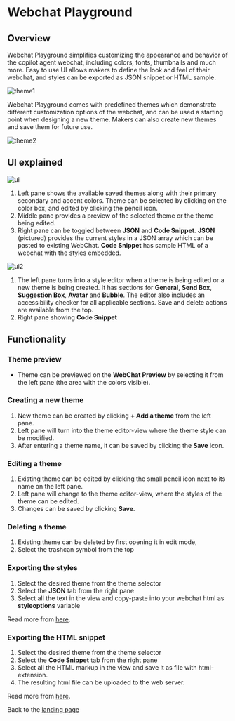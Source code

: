 # Webchat Playground
## Overview
Webchat Playground simplifies customizing the appearance and behavior of the copilot agent webchat, including colors, fonts, thumbnails and much more. Easy to use UI allows makers to define the look and feel of their webchat, and styles can be exported as JSON snippet or HTML sample.

![theme1](https://github.com/user-attachments/assets/fffea4df-5958-4293-98bd-d798d450af15)

Webchat Playground comes with predefined themes which demonstrate different customization options of the webchat, and can be used a starting point when designing a new theme. Makers can also create new themes and save them for future use.

![theme2](https://github.com/user-attachments/assets/6b5f07aa-2462-4121-b813-7abddf31c8dc)

## UI explained

![ui](https://github.com/user-attachments/assets/150f4314-5909-4ff8-b788-d064a9a5a82c)

1. Left pane shows the available saved themes along with their primary secondary and accent colors. Theme can be selected by clicking on the color box, and edited by clicking the pencil icon.
2. Middle pane provides a preview of the selected theme or the theme being edited.
3. Right pane can be toggled between **JSON** and **Code Snippet**. **JSON** (pictured) provides the current styles in a JSON array which can be pasted to existing WebChat. **Code Snippet** has sample HTML of a webchat with the styles embedded.

![ui2](https://github.com/user-attachments/assets/19c75edf-20f7-48b1-b43a-b4f26e91a3d4)

1. The left pane turns into a style editor when a theme is being edited or a new theme is being created. It has sections for **General**, **Send Box**, **Suggestion Box**, **Avatar** and **Bubble**. The editor also includes an accessibility checker for all applicable sections. Save and delete actions are available from the top.
2. Right pane showing **Code Snippet**
   
## Functionality

### Theme preview

* Theme can be previewed on the **WebChat Preview** by selecting it from the left pane (the area with the colors visible).

### Creating a new theme

1. New theme can be created by clicking **+ Add a theme** from the left pane.
1. Left pane will turn into the theme editor-view where the theme style can be modified.
1. After entering a theme name, it can be saved by clicking the **Save** icon.

### Editing a theme

1. Existing theme can be edited by clicking the small pencil icon next to its name on the left pane.
1. Left pane will change to the theme editor-view, where the styles of the theme can be edited.
1. Changes can be saved by clicking **Save**.

### Deleting a theme

1. Existing theme can be deleted by first opening it in edit mode,
1. Select the trashcan symbol from the top
   
### Exporting the styles

1. Select the desired theme from the theme selector
1. Select the **JSON** tab from the right pane
1. Select all the text in the view and copy-paste into your webchat html as **styleoptions** variable

Read more from [here](https://learn.microsoft.com/microsoft-copilot-studio/customize-default-canvas?tabs=web#customize-the-agent-icon-background-color-and-name).

### Exporting the HTML snippet

1. Select the desired theme from the theme selector
1. Select the **Code Snippet** tab from the right pane
1. Select all the HTML markup in the view and save it as file with html-extension.
1. The resulting html file can be uploaded to the web server.

Read more from [here](https://learn.microsoft.com/microsoft-copilot-studio/customize-default-canvas?tabs=web#customize-the-default-canvas-simple).

Back to the [landing page](./README.md#power-cat-copilot-studio-kit)
